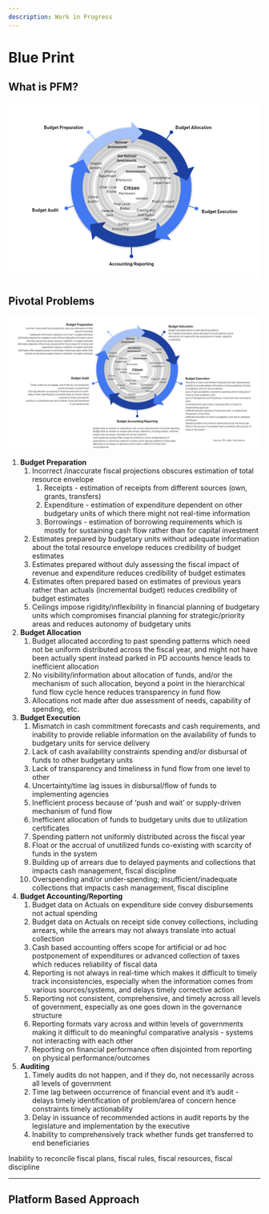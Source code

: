 ```yaml
---
description: Work in Progress
---
```


# Blue Print

## What is PFM?

![Public Finance Management Cycle](.gitbook/assets/image%20%2856%29.png)

## Pivotal Problems 

![](.gitbook/assets/image%20%2828%29.png)

1. **Budget Preparation** 
   1. Incorrect /inaccurate fiscal projections obscures estimation of total resource envelope
      1. Receipts - estimation of receipts from different sources \(own, grants, transfers\)
      2. Expenditure - estimation of expenditure dependent on other budgetary units of which there might not real-time information
      3. Borrowings - estimation of borrowing requirements which is mostly for sustaining cash flow rather than for capital investment
   2. Estimates prepared by budgetary units without adequate information about the total resource envelope reduces credibility of budget estimates
   3. Estimates prepared without duly assessing the fiscal impact of revenue and expenditure reduces credibility of budget estimates
   4. Estimates often prepared based on estimates of previous years rather than actuals \(incremental budget\) reduces credibility of budget estimates
   5. Ceilings impose rigidity/inflexibility in financial planning of budgetary units which compromises financial planning for strategic/priority areas and reduces autonomy of budgetary units 
2. **Budget Allocation** 
   1. Budget allocated according to past spending patterns which need not be uniform distributed across the fiscal year, and might not have been actually spent instead parked in PD accounts hence leads to inefficient allocation
   2. No visibility/information about allocation of funds, and/or the mechanism of such allocation, beyond a point in the hierarchical fund flow cycle hence reduces transparency in fund flow
   3. Allocations not made after due assessment of needs, capability of spending, etc.
3. **Budget Execution**
   1. Mismatch in cash commitment forecasts and cash requirements, and inability to provide reliable information on the availability of funds to budgetary units for service delivery
   2. Lack of cash availability constraints spending and/or disbursal of funds to other budgetary units
   3. Lack of transparency and timeliness in fund flow from one level to other
   4. Uncertainty/time lag issues in disbursal/flow of funds to implementing agencies 
   5. Inefficient process because of ‘push and wait’ or supply-driven mechanism of fund flow
   6. Inefficient allocation of funds to budgetary units due to utilization certificates
   7. Spending pattern not uniformly distributed across the fiscal year
   8. Float or the accrual of unutilized funds co-existing with scarcity of funds in the system 
   9. Building up of arrears due to delayed payments and collections that impacts cash management, fiscal discipline
   10. Overspending and/or under-spending; insufficient/inadequate collections that impacts cash management, fiscal discipline
4. **Budget Accounting/Reporting** 
   1. Budget data on Actuals on expenditure side convey disbursements not actual spending 
   2. Budget data on Actuals on receipt side convey collections, including arrears, while the arrears may not always translate into actual collection 
   3. Cash based accounting offers scope for artificial or ad hoc postponement of expenditures or advanced collection of taxes which reduces reliability of fiscal data
   4. Reporting is not always in real-time which makes it difficult to timely track inconsistencies, especially when the information comes from various sources/systems, and delays timely corrective action
   5. Reporting not consistent, comprehensive, and timely across all levels of government, especially as one goes down in the governance structure
   6. Reporting formats vary across and within levels of governments making it difficult to do meaningful comparative analysis - systems not interacting with each other
   7. Reporting on financial performance often disjointed from reporting on physical performance/outcomes
5. **Auditing** 
   1. Timely audits do not happen, and if they do, not necessarily across all levels of government
   2. Time lag between occurrence of financial event and it’s audit - delays timely identification of problem/area of concern hence constraints timely actionability 
   3. Delay in issuance of recommended actions in audit reports by the legislature and implementation by the executive
   4. Inability to comprehensively track whether funds get transferred to end beneficiaries

Inability to reconcile fiscal plans, fiscal rules, fiscal resources, fiscal discipline  
  
****

## Platform Based Approach

